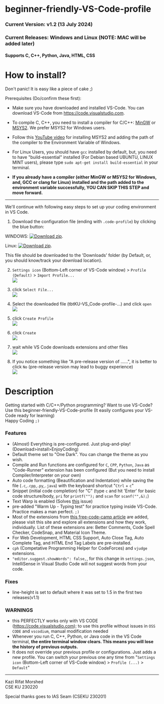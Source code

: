 # beginner-friendly-VS-Code-profile

### Current Version: v1.2 (13 July 2024)

### Current Releases: Windows and Linux (NOTE: MAC will be added later)

#### Supports C, C++, Python, Java, HTML, CSS

# How to install?

Don't panic! It is easy like a piece of cake ;)

Prerequisites (Do/confirm these first):  

- Make sure you have downloaded and installed VS-Code. You can download VS-Code from <https://code.visualstudio.com>.

- To compile C, C++, you need to install a compiler for C/C++: [MinGW]() or [MSYS2](https://www.msys2.org). We prefer MSYS2 for Windows users.

- Follow this [YouTube video](https://youtu.be/hmlv-zgRFDs) for installing MSYS2 and adding the path of the compiler to the Environment Variable of Windows.

- For Linux Users, you should have `gcc` installed by default, but, you need to have "build-essential" installed (For Debian based UBUNTU, LINUX MINT users), please type `sudo apt-get install build-essential` in your terminal. 

- **If you already have a compiler (either MinGW or MSYS2 for Windows, and, GCC or clang for Linux) installed and the path added to the environment variable successfully, YOU CAN SKIP THIS STEP and move forward.**

---

We'll continue with following easy steps to set up your coding environment in VS Code.

1. Download the configuration file (ending with `.code-profile`) by clicking the blue button:  

WINDOWS: [![Download zip](https://custom-icon-badges.demolab.com/badge/-Download-blue?style=for-the-badge&logo=download&logoColor=white "Download file")](https://github.com/KaziRifatMorshed/beginner-friendly-VS-Code-profile/releases/download/v1.2/tbtKU-VS_Code-profile-v1.2-Windows.code-profile).

Linux: [![Download zip](https://custom-icon-badges.demolab.com/badge/-Download-blue?style=for-the-badge&logo=download&logoColor=white "Download file")](https://github.com/KaziRifatMorshed/beginner-friendly-VS-Code-profile/releases/download/v1.2/tbtKU-VS_Code-profile-v1.2-Linux.code-profile).  

This file should be downloaded to the 'Downloads' folder (by Default, or, you should know/track your download location).

2. `Settings icon` (Bottom-Left corner of VS-Code window) > `Profile (Default)` > `Import Profile...`  
   ![](/img/img1.png)

3. click `Select File...`  
   ![](/img/img2.png)

4. Select the downloaded file (tbtKU-VS_Code-profile-...) and click `open`  
   ![](/img/img3.png)

5. click `Create Profile`  
   ![](/img/img4.png)

6. click `Create`  
   ![](/img/img5.png)

7. wait while VS Code downloads extensions and other files  
   ![](/img/img6.png)

8. If you notice something like "A pre-release version of ......", it is better to click `No` (pre-release version may lead to buggy experience)  
   ![](/img/img7.png)

<!-- --- -->

# Description

Getting started with C/C++/Python programming? Want to use VS-Code? Use this beginner-friendly-VS-Code-profile (It easily configures your VS-Code ready for learning)  
Happy Coding `;)`

### Features

- (Almost) Everything is pre-configured. Just plug-and-play! (Download>install>EnjoyCoding)
- Default theme set to "One Dark". You can change the theme as you wish.
- Compile and Run functions are configured for `C`, `CPP`, `Python`, `Java` as "Code-Runner" extension has been configured (But you need to install Compiler/Interpreter on your own)
- Auto code formatting (Beautification and Indentation) while saving the file (`.c`,`.cpp`,`.py`,`.java`) with the keyboard shortcut "`Ctrl` + `c`"
- Snippet (initial code completion) for "C" (type `c` and hit 'Enter' for basic code structure/body, `pri` for `printf("");` and `scan` for `scanf("",&);`)
- Text Warp is enabled (Solves [this](https://www.google.com/url?sa=i&url=https%3A%2F%2Fstackoverflow.com%2Fquestions%2F31025502%2Fhow-can-i-switch-word-wrap-on-and-off-in-visual-studio-code&psig=AOvVaw05koewMaISImJONV6njPwX&ust=1719605582459000&source=images&cd=vfe&opi=89978449&ved=0CBEQjRxqFwoTCNjaspbM_IYDFQAAAAAdAAAAABAE) issue)
- pre-added "Warm Up - Typing test" for practice typing inside VS-Code. Practice makes a man perfect. `;)`
- Most of the extensions from [this free-code-camp article](https://www.freecodecamp.org/news/best-vscode-extensions/) are added, please visit this site and explore all extensions and how they work, individually. List of these extensions are: Better Comments, Code Spell Checker, CodeSnap, and Material Icon Theme.
- For Web Development, HTML CSS Support, Auto Close Tag, Auto Complete Tag, and HTML End Tag Labels are pre-installed.
- `cph` (Competative Programming Helper for CodeForces) and `vjudge` extensions.
- `"editor.suggest.showWords": false,`, for this change in `settings.json`, IntelliSense in Visual Studio Code will not suggest words from your code.


### Fixes
- line-height is set to default where it was set to 1.5 in the first two releases(v1.1)


### WARNINGS

- this PERFECTLY works only with VS CODE (<https://code.visualstudio.com>); to use this profile without issues in `OSS CODE` and `vscodium`, manual modification needed
- Whenever you run C, C++, Python, or Java code in the VS Code terminal, **the entire terminal window clears. This means you will lose the history of previous outputs.**
- It does not override your previous profile or configurations. Just adds a new profile. You can switch your previous one any time from "`Settings icon` (Bottom-Left corner of VS-Code window) > `Profile (...)` > `Default`"

---

Kazi Rifat Morshed  
CSE KU 230220

Special thanks goes to IAS Seam (CSEKU 230201)
